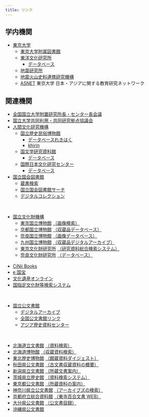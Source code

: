 ```yaml
---
title: リンク
---
```


<h2 class="h03 mt2">学内機関</h2>

- [東京大学](http://www.u-tokyo.ac.jp/index_j.html)
  - [東京大学附属図書館](http://www.lib.u-tokyo.ac.jp/)
  - [東洋文化研究所](https://www.ioc.u-tokyo.ac.jp/)
    - [データベース](http://www.ioc.u-tokyo.ac.jp/database/index.html)
  - [地震研究所](https://www.eri.u-tokyo.ac.jp/)
  - [地震火山史料連携研究機構](http://www.eri.u-tokyo.ac.jp/project/eri-hi-cro/index.html)
  - [ASNET](https://www.ioc.u-tokyo.ac.jp/archives/asnet/) 東京大学
    日本・アジアに関する教育研究ネットワーク

<h2 class="h03 mt2">関連機関</h2>

- [全国国立大学附置研究所長・センター長会議](http://www.shochou-kaigi.org/)
- [国立大学共同利用・共同研究拠点協議会](http://www.kyoten.org/)
- [人間文化研究機構](http://www.nihu.jp/)
  - [国立歴史民俗博物館](http://www.rekihaku.ac.jp)
    - [データベースれきはく](http://www.rekihaku.ac.jp/education_research/gallery/database/index.html)
    - [khirin](https://khirin-ld.rekihaku.ac.jp/)
  - [国文学研究資料館](http://www.nijl.ac.jp/)
    - [データベース](http://www.nijl.ac.jp/pages/database/)
  - [国際日本文化研究センター](http://www.nichibun.ac.jp/)
    - [データベース](http://www.nichibun.ac.jp/graphicversion/dbase/database.html)
- [国立国会図書館](http://www.ndl.go.jp/)
  - [蔵書検索](https://ndlopac.ndl.go.jp/)
  - [国立国会図書館サーチ](http://iss.ndl.go.jp/)
  - [デジタルコレクション](http://dl.ndl.go.jp/)

<br/>
  
- [国立文化財機構](http://www.nich.go.jp/)
  - [東京国立博物館](http://www.tnm.jp/) [（画像検索）](http://webarchives.tnm.jp/imgsearch/)
  - [京都国立博物館](http://www.kyohaku.go.jp/jp/) [（収蔵品データベース）](http://www.kyohaku.go.jp/jp/syuzou/index.html)
  - [奈良国立博物館](http://www.narahaku.go.jp/) [（画像データベース）](http://imagedb.narahaku.go.jp/archive_search/search/Login.action)
  - [九州国立博物館](http://www.kyuhaku.jp/) [（収蔵品デジタルアーカイブ）](http://d-archive.kyuhaku.jp/)
  - [東京文化財研究所](http://www.tobunken.go.jp/index_j.html) [（研究資料総合検索システム）](http://archives.tobunken.go.jp/internet/index.html)
  - [奈良文化財研究所](http://www.nabunken.go.jp/) [（データベース）](https://www.nabunken.go.jp/publication/)<br/><br/>
- [CiNii Books](http://ci.nii.ac.jp/books/?l=ja)
- [e 国宝](http://www.emuseum.jp/)
- [文化遺産オンライン](http://bunka.nii.ac.jp/Index.do)
- [国指定文化財等検索システム](http://www.bunka.go.jp/bsys/index.asp)

<br/>

- [国立公文書館](http://www.archives.go.jp/)
  - [デジタルアーカイブ](http://www.digital.archives.go.jp/index.html)
  - [全国公文書館リンク](http://www.archives.go.jp/links/index.html#Sec_04)
  - [アジア歴史資料センター](http://www.jacar.go.jp/)

 <br/>
  
- [北海道立文書館](http://www.pref.hokkaido.lg.jp/sm/mnj/) [（資料検索）](http://www.pref.hokkaido.lg.jp/sm/mnj/d/shiryokensaku.htm)
- [北海道博物館](https://www.hm.pref.hokkaido.lg.jp/) [（収蔵資料検索）](http://jmapps.ne.jp/hmcollection1/)
- [東北歴史博物館](http://www.thm.pref.miyagi.jp/) [（館蔵資料ダイジェスト）](http://www.thm.pref.miyagi.jp/index.php?app=shiryo_bunrui)
- [秋田県公文書館](http://www.pref.akita.lg.jp/kobunsyo/) [（古文書収蔵資料の概要）](http://www.pref.akita.lg.jp/www/contents/1251352984801/index.html)
- [新潟県立文書館](http://www.archives.pref.niigata.jp/) [（所蔵文書案内）](http://www.archives.pref.niigata.jp/shozo-bunsho-annai/)
- [茨城県立歴史館](http://www.rekishikan.museum.ibk.ed.jp/) [（資料検索システム）](http://www2.rekishikan.museum.ibk.ed.jp/)
- [東京都公文書館](http://www.soumu.metro.tokyo.jp/01soumu/archives/index.htm) [（所蔵資料の案内）](http://www.soumu.metro.tokyo.jp/01soumu/archives/03shozou_shiryou.htm)
- [神奈川県立公文書館](http://www.pref.kanagawa.jp/cnt/f1040/) [（アーカイブズの検索）](http://kanagawa-archives-search.force.com/Gov__p0520)
- [京都府立総合資料館](http://www.pref.kyoto.jp/shiryokan/) [（東寺百合文書 WEB）](http://hyakugo.kyoto.jp/)
- [大分県公文書館](http://www.pref.oita.jp/site/346/) [（公文書目録）](http://www.pref.oita.jp/site/346/list-top.html)
- [沖縄県公文書館](http://www.archives.pref.okinawa.jp/)
